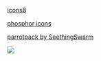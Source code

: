 <!-- no index -->

[icons8](https://icons8.com/)

[phosphor icons](https://phosphoricons.com/)

[parrotpack by SeethingSwarm](https://seethingswarm.itch.io/parrotpack)


<!-- add gif with link https://media.giphy.com/media/v1.Y2lkPTc5MGI3NjExODltamU3M2VsN2w3bHdqb3dnbnJ2OWYzaTI1bWN5aDVqZnNnaDgyZSZlcD12MV9pbnRlcm5hbF9naWZfYnlfaWQmY3Q9Zw/xTiTnLmaxrlBHxsMMg/giphy.gif -->

<img class="unicorn" onclick="
let elem = document.createElement('style');
elem.innerHTML = '.link:hover, a:hover, .ur-here {background-image: linear-gradient(to left, violet, indigo, blue, green, yellow, orange, red,violet, indigo, blue, green, yellow, orange, red,violet, indigo, blue, green, yellow, orange, red,violet, indigo, blue, green, yellow, orange, red);-webkit-background-clip: text;background-clip: text;background-position-x: 0;color: transparent;animation: move_left 60s;transition: linear 0.2s;}';
document.body.appendChild(elem);
" src="https://media.giphy.com/media/v1.Y2lkPTc5MGI3NjExODltamU3M2VsN2w3bHdqb3dnbnJ2OWYzaTI1bWN5aDVqZnNnaDgyZSZlcD12MV9pbnRlcm5hbF9naWZfYnlfaWQmY3Q9Zw/xTiTnLmaxrlBHxsMMg/giphy.gif"></img>
<!-- LAST EDITED 1700532117 LAST EDITED-->